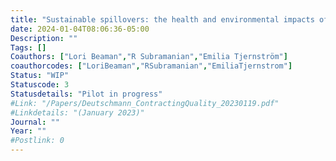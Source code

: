 ```yaml
---
title: "Sustainable spillovers: the health and environmental impacts of switching from generators to solar energy"
date: 2024-01-04T08:06:36-05:00
Description: ""
Tags: []
Coauthors: ["Lori Beaman","R Subramanian","Emilia Tjernström"]
coauthorcodes: ["LoriBeaman","RSubramanian","EmiliaTjernstrom"]
Status: "WIP"
Statuscode: 3
Statusdetails: "Pilot in progress"
#Link: "/Papers/Deutschmann_ContractingQuality_20230119.pdf"
#Linkdetails: "(January 2023)"
Journal: ""
Year: ""
#Postlink: 0
---
```

